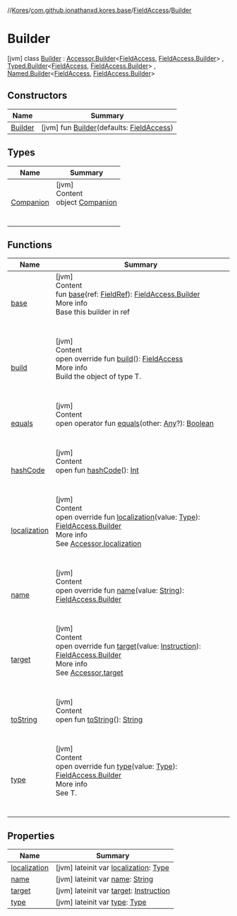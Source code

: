 //[Kores](../../../index.md)/[com.github.jonathanxd.kores.base](../../index.md)/[FieldAccess](../index.md)/[Builder](index.md)



# Builder  
 [jvm] class [Builder](index.md) : [Accessor.Builder](../../-accessor/-builder/index.md)<[FieldAccess](../index.md), [FieldAccess.Builder](index.md)> , [Typed.Builder](../../-typed/-builder/index.md)<[FieldAccess](../index.md), [FieldAccess.Builder](index.md)> , [Named.Builder](../../-named/-builder/index.md)<[FieldAccess](../index.md), [FieldAccess.Builder](index.md)>    


## Constructors  
  
|  Name|  Summary| 
|---|---|
| <a name="com.github.jonathanxd.kores.base/FieldAccess.Builder/Builder/#com.github.jonathanxd.kores.base.FieldAccess/PointingToDeclaration/"></a>[Builder](-builder.md)| <a name="com.github.jonathanxd.kores.base/FieldAccess.Builder/Builder/#com.github.jonathanxd.kores.base.FieldAccess/PointingToDeclaration/"></a> [jvm] fun [Builder](-builder.md)(defaults: [FieldAccess](../index.md))   <br>


## Types  
  
|  Name|  Summary| 
|---|---|
| <a name="com.github.jonathanxd.kores.base/FieldAccess.Builder.Companion///PointingToDeclaration/"></a>[Companion](-companion/index.md)| <a name="com.github.jonathanxd.kores.base/FieldAccess.Builder.Companion///PointingToDeclaration/"></a>[jvm]  <br>Content  <br>object [Companion](-companion/index.md)  <br><br><br>


## Functions  
  
|  Name|  Summary| 
|---|---|
| <a name="com.github.jonathanxd.kores.base/FieldAccess.Builder/base/#com.github.jonathanxd.kores.common.FieldRef/PointingToDeclaration/"></a>[base](base.md)| <a name="com.github.jonathanxd.kores.base/FieldAccess.Builder/base/#com.github.jonathanxd.kores.common.FieldRef/PointingToDeclaration/"></a>[jvm]  <br>Content  <br>fun [base](base.md)(ref: [FieldRef](../../../com.github.jonathanxd.kores.common/-field-ref/index.md)): [FieldAccess.Builder](index.md)  <br>More info  <br>Base this builder in ref  <br><br><br>
| <a name="com.github.jonathanxd.kores.base/FieldAccess.Builder/build/#/PointingToDeclaration/"></a>[build](build.md)| <a name="com.github.jonathanxd.kores.base/FieldAccess.Builder/build/#/PointingToDeclaration/"></a>[jvm]  <br>Content  <br>open override fun [build](build.md)(): [FieldAccess](../index.md)  <br>More info  <br>Build the object of type T.  <br><br><br>
| <a name="kotlin/Any/equals/#kotlin.Any?/PointingToDeclaration/"></a>[equals](../../../com.github.jonathanxd.kores.util/-simple-resolver/index.md#%5Bkotlin%2FAny%2Fequals%2F%23kotlin.Any%3F%2FPointingToDeclaration%2F%5D%2FFunctions%2F-1211764316)| <a name="kotlin/Any/equals/#kotlin.Any?/PointingToDeclaration/"></a>[jvm]  <br>Content  <br>open operator fun [equals](../../../com.github.jonathanxd.kores.util/-simple-resolver/index.md#%5Bkotlin%2FAny%2Fequals%2F%23kotlin.Any%3F%2FPointingToDeclaration%2F%5D%2FFunctions%2F-1211764316)(other: [Any](https://kotlinlang.org/api/latest/jvm/stdlib/kotlin/-any/index.html)?): [Boolean](https://kotlinlang.org/api/latest/jvm/stdlib/kotlin/-boolean/index.html)  <br><br><br>
| <a name="kotlin/Any/hashCode/#/PointingToDeclaration/"></a>[hashCode](../../../com.github.jonathanxd.kores.util/-simple-resolver/index.md#%5Bkotlin%2FAny%2FhashCode%2F%23%2FPointingToDeclaration%2F%5D%2FFunctions%2F-1211764316)| <a name="kotlin/Any/hashCode/#/PointingToDeclaration/"></a>[jvm]  <br>Content  <br>open fun [hashCode](../../../com.github.jonathanxd.kores.util/-simple-resolver/index.md#%5Bkotlin%2FAny%2FhashCode%2F%23%2FPointingToDeclaration%2F%5D%2FFunctions%2F-1211764316)(): [Int](https://kotlinlang.org/api/latest/jvm/stdlib/kotlin/-int/index.html)  <br><br><br>
| <a name="com.github.jonathanxd.kores.base/FieldAccess.Builder/localization/#java.lang.reflect.Type/PointingToDeclaration/"></a>[localization](localization.md)| <a name="com.github.jonathanxd.kores.base/FieldAccess.Builder/localization/#java.lang.reflect.Type/PointingToDeclaration/"></a>[jvm]  <br>Content  <br>open override fun [localization](localization.md)(value: [Type](https://docs.oracle.com/javase/8/docs/api/java/lang/reflect/Type.html)): [FieldAccess.Builder](index.md)  <br>More info  <br>See [Accessor.localization](../../-accessor/localization.md)  <br><br><br>
| <a name="com.github.jonathanxd.kores.base/FieldAccess.Builder/name/#kotlin.String/PointingToDeclaration/"></a>[name](name.md)| <a name="com.github.jonathanxd.kores.base/FieldAccess.Builder/name/#kotlin.String/PointingToDeclaration/"></a>[jvm]  <br>Content  <br>open override fun [name](name.md)(value: [String](https://kotlinlang.org/api/latest/jvm/stdlib/kotlin/-string/index.html)): [FieldAccess.Builder](index.md)  <br><br><br>
| <a name="com.github.jonathanxd.kores.base/FieldAccess.Builder/target/#com.github.jonathanxd.kores.Instruction/PointingToDeclaration/"></a>[target](target.md)| <a name="com.github.jonathanxd.kores.base/FieldAccess.Builder/target/#com.github.jonathanxd.kores.Instruction/PointingToDeclaration/"></a>[jvm]  <br>Content  <br>open override fun [target](target.md)(value: [Instruction](../../../com.github.jonathanxd.kores/-instruction/index.md)): [FieldAccess.Builder](index.md)  <br>More info  <br>See [Accessor.target](../../-accessor/target.md)  <br><br><br>
| <a name="kotlin/Any/toString/#/PointingToDeclaration/"></a>[toString](../../../com.github.jonathanxd.kores.util/-simple-resolver/index.md#%5Bkotlin%2FAny%2FtoString%2F%23%2FPointingToDeclaration%2F%5D%2FFunctions%2F-1211764316)| <a name="kotlin/Any/toString/#/PointingToDeclaration/"></a>[jvm]  <br>Content  <br>open fun [toString](../../../com.github.jonathanxd.kores.util/-simple-resolver/index.md#%5Bkotlin%2FAny%2FtoString%2F%23%2FPointingToDeclaration%2F%5D%2FFunctions%2F-1211764316)(): [String](https://kotlinlang.org/api/latest/jvm/stdlib/kotlin/-string/index.html)  <br><br><br>
| <a name="com.github.jonathanxd.kores.base/FieldAccess.Builder/type/#java.lang.reflect.Type/PointingToDeclaration/"></a>[type](type.md)| <a name="com.github.jonathanxd.kores.base/FieldAccess.Builder/type/#java.lang.reflect.Type/PointingToDeclaration/"></a>[jvm]  <br>Content  <br>open override fun [type](type.md)(value: [Type](https://docs.oracle.com/javase/8/docs/api/java/lang/reflect/Type.html)): [FieldAccess.Builder](index.md)  <br>More info  <br>See T.  <br><br><br>


## Properties  
  
|  Name|  Summary| 
|---|---|
| <a name="com.github.jonathanxd.kores.base/FieldAccess.Builder/localization/#/PointingToDeclaration/"></a>[localization](localization.md)| <a name="com.github.jonathanxd.kores.base/FieldAccess.Builder/localization/#/PointingToDeclaration/"></a> [jvm] lateinit var [localization](localization.md): [Type](https://docs.oracle.com/javase/8/docs/api/java/lang/reflect/Type.html)   <br>
| <a name="com.github.jonathanxd.kores.base/FieldAccess.Builder/name/#/PointingToDeclaration/"></a>[name](name.md)| <a name="com.github.jonathanxd.kores.base/FieldAccess.Builder/name/#/PointingToDeclaration/"></a> [jvm] lateinit var [name](name.md): [String](https://kotlinlang.org/api/latest/jvm/stdlib/kotlin/-string/index.html)   <br>
| <a name="com.github.jonathanxd.kores.base/FieldAccess.Builder/target/#/PointingToDeclaration/"></a>[target](target.md)| <a name="com.github.jonathanxd.kores.base/FieldAccess.Builder/target/#/PointingToDeclaration/"></a> [jvm] lateinit var [target](target.md): [Instruction](../../../com.github.jonathanxd.kores/-instruction/index.md)   <br>
| <a name="com.github.jonathanxd.kores.base/FieldAccess.Builder/type/#/PointingToDeclaration/"></a>[type](type.md)| <a name="com.github.jonathanxd.kores.base/FieldAccess.Builder/type/#/PointingToDeclaration/"></a> [jvm] lateinit var [type](type.md): [Type](https://docs.oracle.com/javase/8/docs/api/java/lang/reflect/Type.html)   <br>

